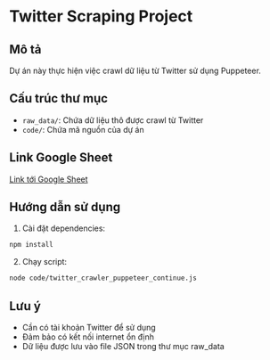 # Twitter Scraping Project

## Mô tả
Dự án này thực hiện việc crawl dữ liệu từ Twitter sử dụng Puppeteer.

## Cấu trúc thư mục
- `raw_data/`: Chứa dữ liệu thô được crawl từ Twitter
- `code/`: Chứa mã nguồn của dự án

## Link Google Sheet
[Link tới Google Sheet](https://drive.google.com/drive/folders/1lTj5NRiKa85twenF8PvpqeBSLjV_TRHq)

## Hướng dẫn sử dụng
1. Cài đặt dependencies:
```bash
npm install
```

2. Chạy script:
```bash
node code/twitter_crawler_puppeteer_continue.js
```

## Lưu ý
- Cần có tài khoản Twitter để sử dụng
- Đảm bảo có kết nối internet ổn định
- Dữ liệu được lưu vào file JSON trong thư mục raw_data 